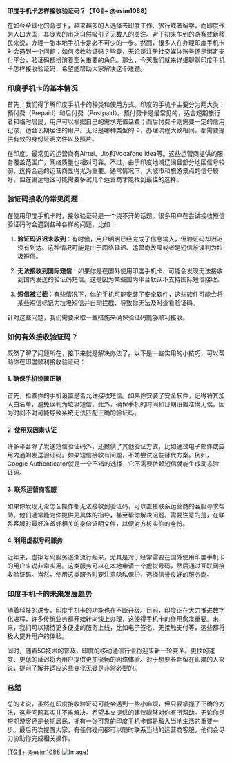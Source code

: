 **印度手机卡怎样接收验证码？【TG💪+ @esim1088】**

在如今全球化的背景下，越来越多的人选择去印度工作、旅行或者留学，而印度作为人口大国，其庞大的市场自然吸引了无数人的关注。对于初来乍到的游客或新移民来说，办理一张本地手机卡是必不可少的一步。然而，很多人在办理印度手机卡时会遇到一个问题：如何接收验证码？毕竟，无论是注册社交媒体账号还是绑定支付平台，验证码都扮演着至关重要的角色。那么，今天我们就来详细聊聊印度手机卡怎样接收验证码，希望能帮助大家解决这个难题。

### 印度手机卡的基本情况

首先，我们得了解印度手机卡的种类和使用方式。印度的手机卡主要分为两大类：预付费（Prepaid）和后付费（Postpaid）。预付费卡是最常见的，适合短期旅行者和临时居民，用户可以根据自己的需求充值话费；而后付费卡则需要一定的信用记录，适合长期居住的用户。无论是哪种类型的卡，办理流程大致相同，都需要提供有效的身份证明文件以及照片。

在印度，最常见的运营商有Airtel、Jio和Vodafone Idea等。这些运营商提供的服务覆盖范围广，网络质量也相对可靠。不过，由于印度地域辽阔且部分地区信号较弱，选择合适的运营商显得尤为重要。通常情况下，大城市和旅游景点的信号较好，但在偏远地区可能需要多试几个运营商才能找到最佳的选择。

### 验证码接收的常见问题

在使用印度手机卡时，接收验证码是一个绕不开的话题。很多用户在尝试接收短信验证码时会遇到各种各样的问题，比如：

1. **验证码迟迟未收到**：有时候，用户明明已经完成了信息输入，但验证码却迟迟没有到达。这种情况可能是由于网络延迟、运营商故障或者是短信被误判为垃圾短信。
   
2. **无法接收到国际短信**：如果你是在国外使用印度手机卡，可能会发现无法接收到国内发送的验证码短信。这是因为某些国内平台默认不支持国际短信接收。

3. **短信被拦截**：有些情况下，你的手机可能安装了安全软件，这些软件可能会将某些短信标记为垃圾短信并自动拦截，导致你无法及时查看验证码。

针对这些问题，我们需要采取一些措施来确保验证码能够顺利接收。

### 如何有效接收验证码？

既然了解了问题所在，接下来就是解决办法了。以下是一些实用的小技巧，可以帮助你在印度顺利接收验证码：

#### 1. 确保手机设置正确
首先，检查你的手机设置是否允许接收短信。如果你安装了安全软件，记得将其加入白名单，避免误判为垃圾短信。此外，确保手机的时间和日期设置准确无误，因为时间不对可能导致系统无法匹配正确的验证码。

#### 2. 使用双因素认证
许多平台除了发送短信验证码外，还提供了其他验证方式，比如通过电子邮件或应用内通知发送验证码。如果短信接收有问题，不妨尝试这些替代方案。例如，Google Authenticator就是一个不错的选择，它不需要依赖短信就能生成动态验证码。

#### 3. 联系运营商客服
如果你发现无论怎么操作都无法接收到验证码，可以直接联系运营商的客服寻求帮助。他们通常能为你提供更具体的指导，甚至帮你解决问题。需要注意的是，在联系客服时最好准备好相关的身份证明文件，以便对方核实你的身份。

#### 4. 利用虚拟号码服务
近年来，虚拟号码服务逐渐流行起来，尤其是对于经常需要在国外使用印度手机卡的用户来说非常实用。这类服务可以在本地申请一个虚拟号码，然后通过互联网接收验证码。当然，使用这类服务时要注意隐私保护，选择信誉良好的服务商。

### 印度手机卡的未来发展趋势

随着科技的进步，印度手机卡的功能也在不断升级。目前，印度正在大力推进数字化进程，许多传统业务都开始转向线上办理，这使得手机卡的作用愈发重要。未来，我们可以期待更多便捷的服务上线，比如电子签名、无接触支付等，这些都将极大提升用户的体验。

同时，随着5G技术的普及，印度的移动通信行业将迎来新一轮变革。更快的速度、更低的延迟将为用户提供更加流畅的网络体验。对于想要长期留在印度的人来说，提前了解并适应这些变化无疑是非常必要的。

### 总结

总的来说，虽然在印度接收验证码可能会遇到一些小麻烦，但只要掌握了正确的方法，这些问题其实并不难解决。希望本文提供的建议能够对你有所帮助。无论你是短期游客还是长期居民，拥有一张可靠的印度手机卡都是融入当地生活的重要一步。最后再次提醒大家，有任何疑问都可以随时联系当地的运营商客服，他们会尽力协助你完成相关操作。

[[TG💪+ @esim1088](https://t.me/s/esim1088) ![Image](https://i.postimg.cc/4NQfJmqS/Snipaste-2025-05-13-00-14-12.png)]